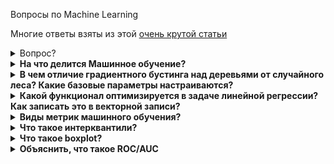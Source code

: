 Вопросы по Machine Learning

Многие ответы взяты из этой [очень крутой статьи](https://vas3k.ru/blog/machine_learning/)
<details>
<summary>Вопрос?</summary>
<div> <br />
	Тело ответаа
	<p></p>
	<b></b>

</div>
</details>


<details>
<summary><b>На что делится Машинное обучение?</b></summary>
<div> <br />
	<img width=650 src="https://github.com/Lisstrange/interviews/blob/master/images/7ry.jpg" alt="bench">
</div>
</details>

<details>
<summary><b>В чем отличие градиентного бустинга над деревьями от случайного леса? Какие базовые параметры настраиваются?</b></summary>
<div> <br />
  
Оба алгоритма являются ансамблями, но реализуют разные подходы: бустинг и беггинг соотвествтенно.  

 **Ансамбль** - набор из моделей, решающих одну задачу, результаты работы которых компонуются так, чтобы повысить эффективность и точность, в сравнении с прогнозом одной модели.  
 
 **Бустинг** - подход, при котором модели обучаются последовательно.  
 Эта техника использует идею о том, что следующая модель будет учится на ошибках предыдущей. Они имеют неравную вероятность появления в последующих моделях, и чаще появятся те, что дают наибольшую ошибку. Обучающая выборка на каждой итерации определяется, исходя из ошибок классификации на предыдущих итерациях. Из-за того, что предсказатели обучаются на ошибках, совершенных предыдущими, требуется меньше времени для того, чтобы добраться до реального ответа. 
	
  Плюсы: быстрый и точный
	
  Минусы: переобучается и не параллелится
	<img width=550 src="https://github.com/Lisstrange/interviews/blob/master/images/boosting.jpg" alt="bench">
	
	
 **Беггинг** - подход, при котором несколько базовых моделей обучаются параллельно на различных подвыборках, и на различных признаках. Результаты обучения всех моделей усредняются.  
 Эффективность бэггинга достигается благодаря тому, что базовые алгоритмы, обученные по различным подвыборкам, получаются достаточно различными, и их ошибки взаимно компенсируются при голосовании, а также за счёт того, что объекты-выбросы могут не попадать в некоторые обучающие подвыборки. Случайный лес - беггинг, в основе которого лежат модели деревьев решений.
	
  Плюсы: довольно точен, устойчив к выбросам
	
  Минусы: очень большой размер моделей, которые получаются в результате
		<img width=550 src="https://github.com/Lisstrange/interviews/blob/master/images/bagging.jpg" alt="bench">
  
  Безовые параметры зависят от типа решаемой задачи (классификация, регрессия) и выбранной базовой модели. Основной общий параметр - число деревьев и их глубина. 
</div>
</details>



<details>
<summary><b>Какой функционал оптимизируется в задаче линейной регрессии? Как записать это в векторной записи?</b></summary>
<div> <br />
	<p></p>
	<b></b>

<img width=400 src="https://github.com/Lisstrange/interviews/blob/master/images/extra.jpg" alt="bench">
<p>Напомню, что <b>линейная регрессия</b> - это метод восстановления зависимости между двумя переменными. Её оптимизация сводится к максимизации прадоподобия, что эквивалентно минимизации среднеквадратичной ошибки (MSE), которая широко используется в реальных задачах.  </p>
<img width=400 src="https://github.com/Lisstrange/interviews/blob/master/images/vector_mse.jpeg" alt="bench">

</div>
</details>




<details>
<summary><b>Виды метрик машинного обучения?</b></summary>
<div> <br />
	<p></p>
	<b></b>
  
<b>Классификация:</b>
  * accuracy
  * precision 
  * recall
  * F-measure
  * AUC-ROC и AUC-PR
  * Logistic Loss (*Данная метрика нечасто выступает в бизнес-требованиях, но часто — в задачах на kaggle. [Крутая статья](https://dyakonov.org/2018/03/12/%d0%bb%d0%be%d0%b3%d0%b8%d1%81%d1%82%d0%b8%d1%87%d0%b5%d1%81%d0%ba%d0%b0%d1%8f-%d1%84%d1%83%d0%bd%d0%ba%d1%86%d0%b8%d1%8f-%d0%be%d1%88%d0%b8%d0%b1%d0%ba%d0%b8/#more-6139)* )  
  
<b>Регрессия</b>
  * MSE
  * R<sup><small>2</small></sup> ([Коэффициент детерминации](https://ru.wikipedia.org/wiki/%D0%9A%D0%BE%D1%8D%D1%84%D1%84%D0%B8%D1%86%D0%B8%D0%B5%D0%BD%D1%82_%D0%B4%D0%B5%D1%82%D0%B5%D1%80%D0%BC%D0%B8%D0%BD%D0%B0%D1%86%D0%B8%D0%B8))
  * MAE
  * Квантильная ошибка (*нормальных мануалов не нашел, в двух словах - сильнее штрафует за недопрогноз, чем за перепрогноз*)
  
<b>Кластеризация</b>(*почитать можно [тут](https://habr.com/ru/company/ods/blog/325654/)*)
  * Adjusted Rand Index (ARI)
  * Adjusted Mutual Information (AMI)
  * Homogenity
  * Completeness
  * V-measure
  * Silhouette
</div>
</details>




<details>
<summary><b>Что такое интерквантили?</b></summary>
<div> <br />
	Интерквартиль (IQR - одна из мер разброса или рассеяния данных. Он равен разности между верхним и нижним (первым и третьим) квартилями. Другими словами IQR -  это ширина интервала, содержащего средние 50% выборки. Таким образом, чем меньше IQR, тем меньше рассеяние. Положительной чертой этого показателя является его устойчивость (робастность), т.е. на него слабо влияют выбросы.

</div>
</details>



<details>
<summary><b>Что такое boxplot?</b></summary>
<div> <br />
	<b>boxplot, ящик с усами, диаграмма размаха</b> — график, использующийся в описательной статистике, компактно изображающий одномерное распределение вероятностей. (*прим. часто помогает визуально определить выбросы*)
	<p></p>
	П.С Выбросы считаются по формуле: (Q1 - 1.5 * IQR or Q3 + 1.5 * IQR). где IQR = Q3−Q1. </p>
	Выглядит следующим образом: 
	<p></p>
<img width=400 src="https://github.com/Lisstrange/interviews/blob/master/images/boxplot.png" alt="bench">
</div>
</details>






<details>
<summary><b>Объяснить, что такое ROC/AUC</b></summary>
<div> <br />
<img width=400 src="https://github.com/Lisstrange/interviews/blob/master/images/roc_auc.jpg" alt="bench">
<b>ROC/AUC</b> - это метрика, позволяющая оценить качество бинарной классификации,более информативная, нежели accuracy и показывающая, как часто мы ошибаемся и <b>как</b> мы ошибаемся. Задача бинарной классификации подразумевает два возможных класса, 0 и 1.  

Например, мы хотим понять, будет ли в какой-то день дождь (класс 1) или нет (класс 0). И ошибиться мы можем двумя способами:
    * сказать что дождя не будет, а он пойдет (*False Negative/ложнонегативное предсказание*)
    * сказать что дождь пойдет, а его не будет (*False Positive/ложнопозитивное предсказание*)
Если мы сказали что дождь пошел и угадали - это True Positive/ верноположительное предсказание.

Roc-кривая - это график зависимости True Positive от False Positive, а roc_auc - площадь под этой кривой. (*между синеньким и зелененьким*)  

<img width=400 src="https://github.com/Lisstrange/interviews/blob/master/images/roc_auc2.png" alt="bench">
</div>
</details>


